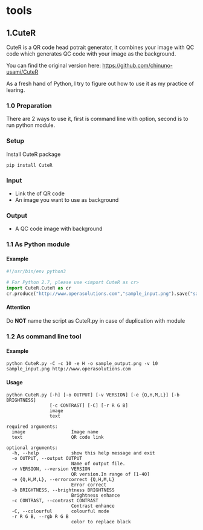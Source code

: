 # tools

## 1.CuteR
CuteR is a QR code head potrait generator, it combines your image with QC code which generates QC code with your image as the background.

You can find the original version here: https://github.com/chinuno-usami/CuteR

As a fresh hand of Python, I try to figure out how to use it as my practice of learing.

### 1.0 Preparation
There are 2 ways to use it, first is command line with option, second is to run python module.

### Setup
Install CuteR package
```shell
pip install CuteR
```
### Input
* Link the of QR code
* An image you want to use as background

### Output
* A QC code image with background

### 1.1 As Python module

#### Example
```python
#!/usr/bin/env python3

# For Python 2.7, please use <import CuteR as cr>
import CuteR.CuteR as cr
cr.produce("http://www.operasolutions.com","sample_input.png").save("sample_output.png")
```

#### Attention
Do **NOT** name the script as CuteR.py in case of duplication with module

### 1.2 As command line tool

#### Example
```shell
python CuteR.py -C -c 10 -e H -o sample_output.png -v 10 sample_input.png http://www.operasolutions.com
```

#### Usage
```shell
python CuteR.py [-h] [-o OUTPUT] [-v VERSION] [-e {Q,H,M,L}] [-b BRIGHTNESS]
                [-c CONTRAST] [-C] [-r R G B]
                image
                text
```
```
required arguments:
  image                 Image name
  text                  QR code link

optional arguments:
  -h, --help            show this help message and exit
  -o OUTPUT, --output OUTPUT
                        Name of output file.
  -v VERSION, --version VERSION
                        QR version.In range of [1-40]
  -e {Q,H,M,L}, --errorcorrect {Q,H,M,L}
                        Error correct
  -b BRIGHTNESS, --brightness BRIGHTNESS
                        Brightness enhance
  -c CONTRAST, --contrast CONTRAST
                        Contrast enhance
  -C, --colourful       colourful mode
  -r R G B, --rgb R G B
                        color to replace black
```
